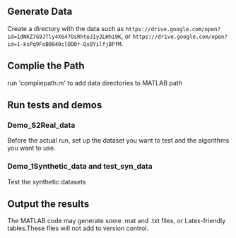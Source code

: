 ## Generate Data
Create a directory with the data such as `https://drive.google.com/open?id=1dNKZ7G9JTly4X647OsRhteJIyJLHhi9K`, or `https://drive.google.com/open?id=1-ksPq9FoB0040clOO0r-Qx8YilfjBPfM`.

## Complie the Path
run 'compliepath.m' to add data directories to MATLAB path

## Run tests and demos

### Demo_S2Real_data
Before the actual run, set up the dataset you want to test and the algorithms you want to use. 

### Demo_1Synthetic_data and test_syn_data
Test the synthetic datasets

## Output the results
The MATLAB code may generate some .mat and .txt files, or Latex-friendly tables.These files will not add to version control.  
